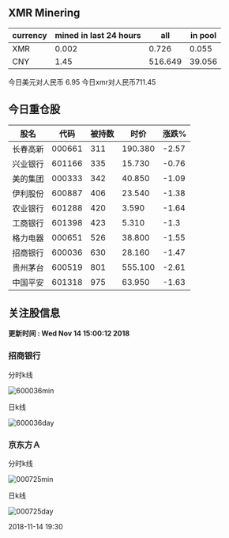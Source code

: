 ## XMR Minering

|currency|mined in last 24 hours|all|in pool|
|---|---|---|---|
|XMR|0.002|0.726|0.055|
|CNY|1.45|516.649|39.056|

今日美元对人民币 6.95	今日xmr对人民币711.45


## 今日重仓股 

|股名|代码|被持数|时价|涨跌%|
|---|---|---|---|---|
|长春高新|000661|311|190.380|-2.57|
|兴业银行|601166|335|15.730|-0.76|
|美的集团|000333|342|40.850|-1.09|
|伊利股份|600887|406|23.540|-1.38|
|农业银行|601288|420|3.590|-1.64|
|工商银行|601398|423|5.310|-1.3|
|格力电器|000651|526|38.800|-1.55|
|招商银行|600036|630|28.160|-1.47|
|贵州茅台|600519|801|555.100|-2.61|
|中国平安|601318|975|63.950|-1.63|

## 关注股信息
**更新时间 : Wed Nov 14 15:00:12 2018**
### 招商银行 
分时k线

![600036min](http://image.sinajs.cn/newchart/min/n/sh600036.gif)

日k线

![600036day](http://image.sinajs.cn/newchart/daily/n/sh600036.gif)

### 京东方Ａ 
分时k线

![000725min](http://image.sinajs.cn/newchart/min/n/sz000725.gif)

日k线

![000725day](http://image.sinajs.cn/newchart/daily/n/sz000725.gif)

2018-11-14 19:30